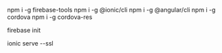 npm i -g firebase-tools
npm i -g @ionic/cli
npm i -g @angular/cli
npm i -g cordova
npm i -g cordova-res

firebase init

ionic serve --ssl